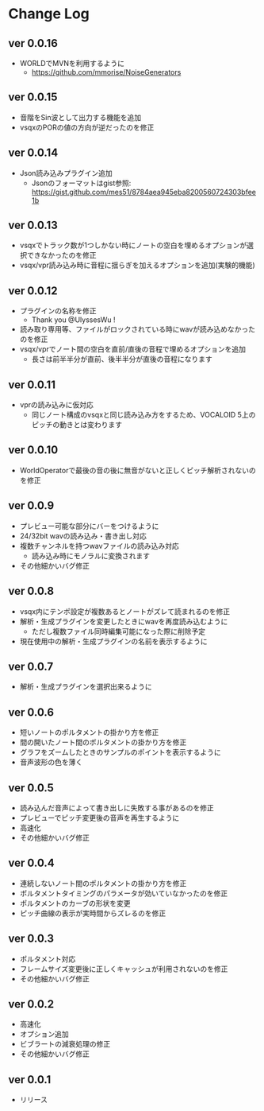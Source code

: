 # Change Log

## ver 0.0.16

* WORLDでMVNを利用するように
    * https://github.com/mmorise/NoiseGenerators

## ver 0.0.15

* 音階をSin波として出力する機能を追加
* vsqxのPORの値の方向が逆だったのを修正

## ver 0.0.14

* Json読み込みプラグイン追加
    * Jsonのフォーマットはgist参照: https://gist.github.com/mes51/8784aea945eba8200560724303bfee1b

## ver 0.0.13

* vsqxでトラック数が1つしかない時にノートの空白を埋めるオプションが選択できなかったのを修正
* vsqx/vpr読み込み時に音程に揺らぎを加えるオプションを追加(実験的機能)

## ver 0.0.12

* プラグインの名称を修正
    * Thank you @UlyssesWu !
* 読み取り専用等、ファイルがロックされている時にwavが読み込めなかったのを修正
* vsqx/vprでノート間の空白を直前/直後の音程で埋めるオプションを追加
    * 長さは前半半分が直前、後半半分が直後の音程になります

## ver 0.0.11

* vprの読み込みに仮対応
    * 同じノート構成のvsqxと同じ読み込み方をするため、VOCALOID 5上のピッチの動きとは変わります

## ver 0.0.10

* WorldOperatorで最後の音の後に無音がないと正しくピッチ解析されないのを修正

## ver 0.0.9

* プレビュー可能な部分にバーをつけるように
* 24/32bit wavの読み込み・書き出し対応
* 複数チャンネルを持つwavファイルの読み込み対応
    * 読み込み時にモノラルに変換されます
* その他細かいバグ修正

## ver 0.0.8

* vsqx内にテンポ設定が複数あるとノートがズレて読まれるのを修正
* 解析・生成プラグインを変更したときにwavを再度読み込むように
    * ただし複数ファイル同時編集可能になった際に削除予定
* 現在使用中の解析・生成プラグインの名前を表示するように

## ver 0.0.7

* 解析・生成プラグインを選択出来るように

## ver 0.0.6

* 短いノートのポルタメントの掛かり方を修正
* 間の開いたノート間のポルタメントの掛かり方を修正
* グラフをズームしたときのサンプルのポイントを表示するように
* 音声波形の色を薄く

## ver 0.0.5

* 読み込んだ音声によって書き出しに失敗する事があるのを修正
* プレビューでピッチ変更後の音声を再生するように
* 高速化
* その他細かいバグ修正

## ver 0.0.4

* 連続しないノート間のポルタメントの掛かり方を修正
* ポルタメントタイミングのパラメータが効いていなかったのを修正
* ポルタメントのカーブの形状を変更
* ピッチ曲線の表示が実時間からズレるのを修正

## ver 0.0.3

* ポルタメント対応
* フレームサイズ変更後に正しくキャッシュが利用されないのを修正
* その他細かいバグ修正

## ver 0.0.2

* 高速化
* オプション追加
* ビブラートの減衰処理の修正
* その他細かいバグ修正

## ver 0.0.1

* リリース